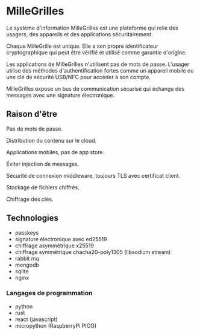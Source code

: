 # MilleGrilles

Le système d'information MilleGrilles est une plateforme qui relie des usagers, des appareils et des applications 
sécuritairement.

Chaque MilleGrille est unique. Elle a son propre identificateur cryptographique qui peut être vérifié et utilisé comme
garantie d'origine.

Les applications de MilleGrilles n'utilisent pas de mots de passe. L'usager utilise des méthodes d'authentification
fortes comme un appareil mobile ou une clé de sécurité USB/NFC pour accéder à son compte.

MilleGrilles expose un bus de communication sécurisé qui échange des messages avec une signature électronique.

## Raison d'être

Pas de mots de passe.

Distribution du contenu sur le cloud.

Applications mobiles, pas de app store.

Éviter injection de messages.

Sécurité de connexion middleware, toujours TLS avec certificat client.

Stockage de fichiers chiffrés.

Chiffrage des clés.

## Technologies

- passkeys
- signature électronique avec ed25519
- chiffrage asymmétrique x25519
- chiffrage symmétrique chacha20-poly1305 (libsodium stream)
- rabbit mq
- mongodb
- sqlite
- nginx

### Langages de programmation

- python
- rust
- react (javascript)
- micropython (RaspberryPi PICO)
